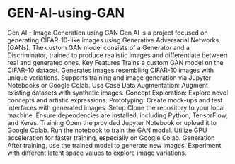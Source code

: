 # GEN-AI-using-GAN

Gen AI - Image Generation using GAN
Gen AI is a project focused on generating CIFAR-10-like images using Generative Adversarial Networks (GANs). The custom GAN model consists of a Generator and a Discriminator, trained to produce realistic images and differentiate between real and generated ones.
Key Features
Trains a custom GAN model on the CIFAR-10 dataset.
Generates images resembling CIFAR-10 images with unique variations.
Supports training and image generation via Jupyter Notebooks or Google Colab.
Use Case
Data Augmentation: Augment existing datasets with synthetic images.
Concept Exploration: Explore novel concepts and artistic expressions.
Prototyping: Create mock-ups and test interfaces with generated images.
Setup
Clone the repository to your local machine.
Ensure dependencies are installed, including Python, TensorFlow, and Keras.
Training
Open the provided Jupyter Notebook or upload it to Google Colab.
Run the notebook to train the GAN model.
Utilize GPU acceleration for faster training, especially on Google Colab.
Generation
After training, use the trained model to generate new images.
Experiment with different latent space values to explore image variations.
